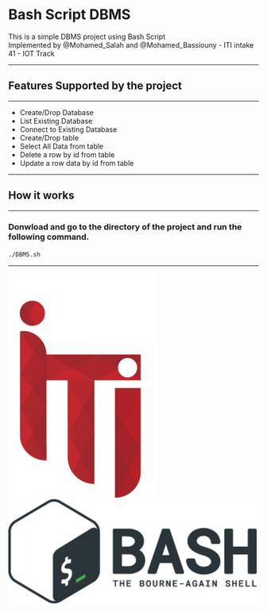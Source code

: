 # Bash Script DBMS

This is a simple DBMS project using Bash Script\
Implemented by @Mohamed_Salah and @Mohamed_Bassiouny - ITI intake 41 - IOT Track

---
## Features Supported by the project
---
* Create/Drop Database
* List Existing Database
* Connect to Existing Database
* Create/Drop table
* Select All Data from table
* Delete a row by id from table
* Update a row data by id from table


---
## How it works
---

### Donwload and go to the directory of the project and run the following command.

```bash
./DBMS.sh
```

---
![alt text](https://raw.githubusercontent.com/MohamedBassiouny26/DBMS-Bash/master/iti-logo%20(1).png)
![alt text](https://raw.githubusercontent.com/MohamedBassiouny26/DBMS-Bash/master/git.png)

